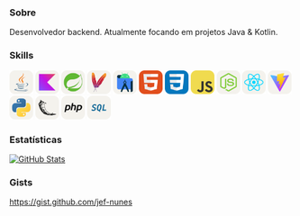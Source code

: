 ### Sobre
Desenvolvedor backend. Atualmente focando em projetos Java & Kotlin.

### Skills

<img src="https://github.com/jef-nunes/jef-nunes/blob/main/images/java.png" width=42 height=42>  <img src="https://github.com/jef-nunes/jef-nunes/blob/main/images/kotlin.png" width=42 height=42>  <img src="https://github.com/jef-nunes/jef-nunes/blob/main/images/spring.png" width=42 height=42>  <img src="https://github.com/jef-nunes/jef-nunes/blob/main/images/maven.png" width=42 height=42>  <img src="https://github.com/jef-nunes/jef-nunes/blob/main/images/android.png" width=42 height=42>  <img src="https://github.com/jef-nunes/jef-nunes/blob/main/images/html.png" width=42 height=42>  <img src="https://github.com/jef-nunes/jef-nunes/blob/main/images/css.png" width=42 height=42>  <img src="https://github.com/jef-nunes/jef-nunes/blob/main/images/javascript.png" width=42 height=42>  <img src="https://github.com/jef-nunes/jef-nunes/blob/main/images/nodejs.png" width=42 height=42>  <img src="https://github.com/jef-nunes/jef-nunes/blob/main/images/react.png" width=42 height=42>  <img src="https://github.com/jef-nunes/jef-nunes/blob/main/images/vite.png" width=42 height=42>  <img src="https://github.com/jef-nunes/jef-nunes/blob/main/images/python.png" width=42 height=42>  <img src="https://github.com/jef-nunes/jef-nunes/blob/main/images/flask.png" width=42 height=42>  <img src="https://github.com/jef-nunes/jef-nunes/blob/main/images/php.png" width=42 height=42>  <img src="https://github.com/jef-nunes/jef-nunes/blob/main/images/sql.png" width=42 height=42>

### Estatísticas

[![GitHub Stats](https://github-readme-stats.vercel.app/api?username=jef-nunes&show_icons=true&theme=github_dark&hide_border=true&locale=pt-br&include_all_commits=true&hide_title=true&hide_rank=true)](https://github.com/jef-nunes?tab=repositories)

### Gists
https://gist.github.com/jef-nunes
